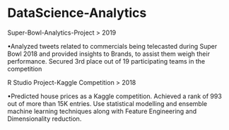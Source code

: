 # DataScience-Analytics


Super-Bowl-Analytics-Project > 2019

•Analyzed tweets related to commercials being telecasted during Super Bowl 2018 and provided insights to Brands, to assist them weigh their performance. 
Secured 3rd place out of 19 participating teams in the competition


R Studio Project-Kaggle Competition > 2018

•Predicted house prices as a Kaggle competition. Achieved a rank of 993 out of more than 15K entries. Use statistical modelling and ensemble machine learning techniques along with Feature Engineering and Dimensionality reduction.
